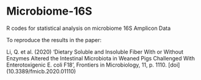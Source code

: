 # Microbiome-16S
R codes for statistical analysis on microbiome 16S Amplicon Data

To reproduce the results in the paper:

Li, Q. et al. (2020) ‘Dietary Soluble and Insoluble Fiber With or Without Enzymes Altered the Intestinal Microbiota in Weaned Pigs Challenged With Enterotoxigenic E. coli F18’, Frontiers in Microbiology, 11, p. 1110. [doi] (10.3389/fmicb.2020.01110)
